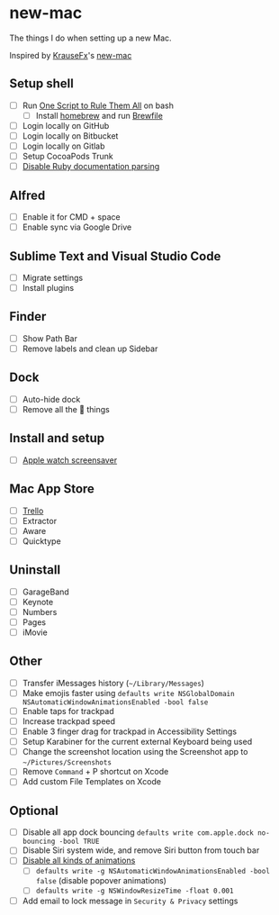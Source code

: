 # new-mac

The things I do when setting up a new Mac. 

Inspired by [KrauseFx](https://github.com/KrauseFx)'s [new-mac](https://github.com/KrauseFx/new-mac)

## Setup shell

- [ ] Run [One Script to Rule Them All](one_script_to_rule_them_all.sh) on bash
  - [ ] Install [homebrew](https://brew.sh) and run [Brewfile](Brewfile)
- [ ] Login locally on GitHub
- [ ] Login locally on Bitbucket
- [ ] Login locally on Gitlab
- [ ] Setup CocoaPods Trunk
- [ ] [Disable Ruby documentation parsing](http://mts.io/2015/04/19/fix-slow-gem-install/)

## Alfred

- [ ] Enable it for CMD + space
- [ ] Enable sync via Google Drive

## Sublime Text and Visual Studio Code

- [ ] Migrate settings
- [ ] Install plugins

## Finder

- [ ] Show Path Bar
- [ ] Remove labels and clean up Sidebar

## Dock

- [ ] Auto-hide dock
- [ ] Remove all the  things

## Install and setup

- [ ] [Apple watch screensaver](http://www.rasmusnielsen.dk/applewatch/)

## Mac App Store

- [ ] [Trello](https://itunes.apple.com/us/app/trello/id1278508951?mt=12)
- [ ] Extractor
- [ ] Aware
- [ ] Quicktype

## Uninstall

- [ ] GarageBand
- [ ] Keynote
- [ ] Numbers
- [ ] Pages
- [ ] iMovie

## Other

- [ ] Transfer iMessages history (`~/Library/Messages`)
- [ ] Make emojis faster using `defaults write NSGlobalDomain NSAutomaticWindowAnimationsEnabled -bool false`
- [ ] Enable taps for trackpad
- [ ] Increase trackpad speed
- [ ] Enable 3 finger drag for trackpad in Accessibility Settings
- [ ] Setup Karabiner for the current external Keyboard being used
- [ ] Change the screenshot location using the Screenshot app to `~/Pictures/Screenshots`
- [ ] Remove `Command` + P shortcut on Xcode
- [ ] Add custom File Templates on Xcode

## Optional

- [ ] Disable all app dock bouncing `defaults write com.apple.dock no-bouncing -bool TRUE`
- [ ] Disable Siri system wide, and remove Siri button from touch bar
- [ ] [Disable all kinds of animations](https://apple.stackexchange.com/questions/14001/how-to-turn-off-all-animations-on-os-x)
  - [ ] `defaults write -g NSAutomaticWindowAnimationsEnabled -bool false` (disable popover animations)
  - [ ] `defaults write -g NSWindowResizeTime -float 0.001`
- [ ] Add email to lock message in `Security & Privacy` settings
